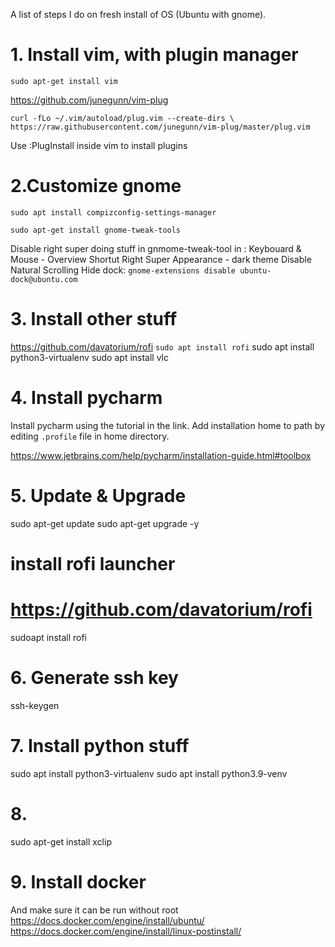 A list of steps I do on fresh install of OS (Ubuntu with gnome).

# 1. Install vim, with plugin manager
`sudo apt-get install vim`

https://github.com/junegunn/vim-plug

`curl -fLo ~/.vim/autoload/plug.vim --create-dirs \
    https://raw.githubusercontent.com/junegunn/vim-plug/master/plug.vim`

Use :PlugInstall inside vim to install plugins


# 2.Customize gnome

`sudo apt install compizconfig-settings-manager`

`sudo apt-get install gnome-tweak-tools`

Disable right super doing stuff in gnmome-tweak-tool in : Keybouard & Mouse - Overview Shortut Right Super
Appearance - dark theme
Disable Natural Scrolling
Hide dock:
`gnome-extensions disable ubuntu-dock@ubuntu.com`


# 3. Install other stuff

https://github.com/davatorium/rofi
`sudo apt install rofi`
sudo apt install python3-virtualenv
sudo apt install vlc



# 4. Install pycharm
Install pycharm using the tutorial in the link. Add installation home
to path by editing `.profile` file in home directory.

https://www.jetbrains.com/help/pycharm/installation-guide.html#toolbox


# 5. Update &  Upgrade

sudo apt-get update
sudo apt-get upgrade -y

# install rofi launcher
# https://github.com/davatorium/rofi
sudoapt install rofi


# 6. Generate ssh key

ssh-keygen

# 7. Install python stuff

sudo apt install python3-virtualenv
sudo apt install python3.9-venv

# 8.
sudo apt-get install xclip

# 9. Install docker
And make sure it can be run without root
https://docs.docker.com/engine/install/ubuntu/
https://docs.docker.com/engine/install/linux-postinstall/

